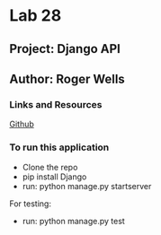 # Lab 28

## Project: Django API

## Author: Roger Wells

### Links and Resources

[Github](https://github.com/rsw359/bikes-api/blob/main/README.md)

### To run this application

- Clone the repo
- pip install Django
- run: python manage.py startserver

 For testing:

- run: python manage.py test

